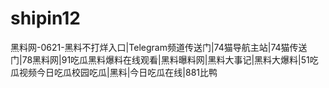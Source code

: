 # shipin12
黑料网-0621-黑料不打烊入口|Telegram频道传送门|74猫导航主站|74猫传送门|78黑料网|91吃瓜黑料爆料在线观看|黑料曝料网|黑料大事记|黑料大爆料|51吃瓜视频今日吃瓜校园吃瓜|黑料|今日吃瓜在线|881比鸭
